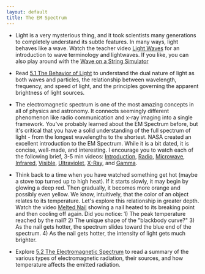 ```yaml
---
layout: default
title: The EM Spectrum
---
```


- Light is a very mysterious thing, and it took scientists many generations to completely understand its subtle features. In many ways, light behaves like a wave. Watch the teacher video [Light Waves](https://www.youtube.com/watch?v=zprxyxtzu0Y) for an introduction to wave terminology and lightwaves. If you like, you can also play around with the [Wave on a String Simulator](https://phet.colorado.edu/sims/html/wave-on-a-string/latest/wave-on-a-string_all.html) 
- Read [5.1 The Behavior of Light](https://openstax.org/books/astronomy-2e/pages/5-1-the-behavior-of-light) to understand the dual nature of light as both waves and particles, the relationship between wavelength, frequency, and speed of light, and the principles governing the apparent brightness of light sources.
- The electromagnetic spectrum is one of the most amazing concepts in all of physics and astronomy. It connects seemingly different phenomenon like radio communication and x-ray imaging into a single framework. You've probably learned about the EM Spectrum before, but it's critical that you have a solid understanding of the full spectrum of light - from the longest wavelengths to the shortest. NASA created an excellent introduction to the EM Spectrum. While it is a bit dated, it is concise, well-made, and interesting. I encourage you to watch each of the following brief, 3-5 min videos: [Introduction](https://youtu.be/lwfJPc-rSXw?si=Tx8V2f4FFWzecuPk), [Radio](https://www.youtube.com/watch?v=OzDmEA8x0nQ), [Microwave](https://www.youtube.com/watch?v=UZeBzTI5Omk), [Infrared](https://www.youtube.com/watch?v=i8caGm9Fmh0), [Visible](https://www.youtube.com/watch?v=PMtC34pzKGc), [Ultraviolet](https://www.youtube.com/watch?v=QW5zeVy8aE0), [X-Ray](https://www.youtube.com/watch?v=CCAYcuCWOnM), and [Gamma](https://www.youtube.com/watch?v=CCAYcuCWOnM).
- Think back to a time when you have watched something get hot (maybe a stove top turned up to high heat). If it starts slowly, it may begin by glowing a deep red. Then gradually, it becomes more orange and possibly even yellow. We know, intuitively, that the color of an object relates to its temperature. Let's explore this relationship in greater depth. Watch the video [Melted Nail](https://youtu.be/up0JNNoy-EI) showing a nail heated to its breaking point and then cooling off again. Did you notice: 1) The peak temperature reached by the nail? 2) The unique shape of the "blackbody curve?" 3) As the nail gets hotter, the spectrum slides toward the blue end of the spectrum. 4) As the nail gets hotter, the intensity of light gets much brighter.

- Explore [5.2 The Electromagnetic Spectrum](https://openstax.org/books/astronomy-2e/pages/5-2-the-electromagnetic-spectrum) to read a summary of the various types of electromagnetic radiation, their sources, and how temperature affects the emitted radiation.
